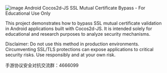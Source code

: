 ![image](https://github.com/user-attachments/assets/8c83dd35-0db6-4016-8b04-09229a37bde4)
Android Cocos2d-JS SSL Mutual Certificate Bypass - For Educational Use Only

This project demonstrates how to bypass SSL mutual certificate validation in Android applications built with Cocos2d-JS. It is intended solely for educational and research purposes to analyze security mechanisms.

Disclaimer: Do not use this method in production environments. Circumventing SSL/TLS protections can expose applications to critical security risks. Use responsibly and at your own risk.


手游协议安全对抗交流群：4666099
